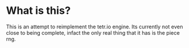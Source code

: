 
# What is this?

This is an attempt to reimplement the tetr.io engine. Its currently not even close to being complete, infact the only real thing that it has is the piece rng.

